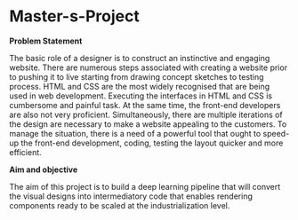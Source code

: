 # Master-s-Project

**Problem Statement**

The basic role of a designer is to construct an instinctive and engaging website. There are
numerous steps associated with creating a website prior to pushing it to live starting from
drawing concept sketches to testing process. HTML and CSS are the most widely recognised
that are being used in web development. Executing the interfaces in HTML and CSS is
cumbersome and painful task. At the same time, the front-end developers are also not very
proficient. Simultaneously, there are multiple iterations of the design are necessary to make a
website appealing to the customers. To manage the situation, there is a need of a powerful tool
that ought to speed-up the front-end development, coding, testing the layout quicker and more
efficient.

**Aim and objective**

The aim of this project is to build a deep learning pipeline that will convert the visual designs
into intermediatory code that enables rendering components ready to be scaled at the
industrialization level.
